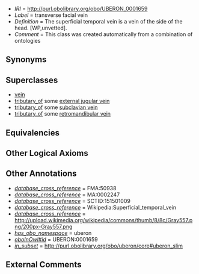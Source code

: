  * *IRI* = http://purl.obolibrary.org/obo/UBERON_0001659
 * *Label* = transverse facial vein
 * *Definition* = The superficial temporal vein is a vein of the side of the head. [WP,unvetted].
 * *Comment* = This class was created automatically from a combination of ontologies

## Synonyms


## Superclasses

 * [vein](../../UBERON/38/UBERON_0001638.md)
 * [tributary_of](../../core#tributary/of/core#tributary_of.md) some [external jugular vein](../../UBERON/01/UBERON_0001101.md)
 * [tributary_of](../../core#tributary/of/core#tributary_of.md) some [subclavian vein](../../UBERON/87/UBERON_0001587.md)
 * [tributary_of](../../core#tributary/of/core#tributary_of.md) some [retromandibular vein](../../UBERON/56/UBERON_0001656.md)

## Equivalencies


## Other Logical Axioms


## Other Annotations

 * *[database_cross_reference](../../ef/oboInOwl#hasDbXref.md)* = FMA:50938
 * *[database_cross_reference](../../ef/oboInOwl#hasDbXref.md)* = MA:0002247
 * *[database_cross_reference](../../ef/oboInOwl#hasDbXref.md)* = SCTID:151501009
 * *[database_cross_reference](../../ef/oboInOwl#hasDbXref.md)* = Wikipedia:Superficial_temporal_vein
 * *[database_cross_reference](../../ef/oboInOwl#hasDbXref.md)* = http://upload.wikimedia.org/wikipedia/commons/thumb/8/8c/Gray557.png/200px-Gray557.png
 * *[has_obo_namespace](../../ce/oboInOwl#hasOBONamespace.md)* = uberon
 * *[oboInOwl#id](../../id/oboInOwl#id.md)* = UBERON:0001659
 * *[in_subset](../../et/oboInOwl#inSubset.md)* = http://purl.obolibrary.org/obo/uberon/core#uberon_slim

## External Comments

